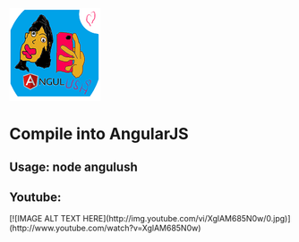 

<img src='https://github.com/yeoni8/angulush/blob/master/smalllogo.png?raw=true'>

<h1>
Compile into AngularJS
</h1>

<h2>
Usage: node angulush
</h2>

<h2>
Youtube:
</h2>
[![IMAGE ALT TEXT HERE](http://img.youtube.com/vi/XglAM685N0w/0.jpg)](http://www.youtube.com/watch?v=XglAM685N0w)


